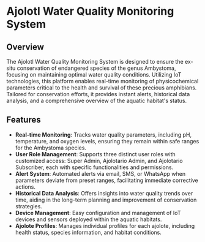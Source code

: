 # Ajolotl Water Quality Monitoring System

## Overview

The Ajolotl Water Quality Monitoring System is designed to ensure the ex-situ conservation of endangered species of the genus Ambystoma, focusing on maintaining optimal water quality conditions. Utilizing IoT technologies, this platform enables real-time monitoring of physicochemical parameters critical to the health and survival of these precious amphibians. Tailored for conservation efforts, it provides instant alerts, historical data analysis, and a comprehensive overview of the aquatic habitat's status.

## Features

- **Real-time Monitoring**: Tracks water quality parameters, including pH, temperature, and oxygen levels, ensuring they remain within safe ranges for the Ambystoma species.
- **User Role Management**: Supports three distinct user roles with customized access: Super Admin, Ajolotario Admin, and Ajolotario Subscriber, each with specific functionalities and permissions.
- **Alert System**: Automated alerts via email, SMS, or WhatsApp when parameters deviate from preset ranges, facilitating immediate corrective actions.
- **Historical Data Analysis**: Offers insights into water quality trends over time, aiding in the long-term planning and improvement of conservation strategies.
- **Device Management**: Easy configuration and management of IoT devices and sensors deployed within the aquatic habitats.
- **Ajolote Profiles**: Manages individual profiles for each ajolote, including health status, species information, and habitat conditions.
